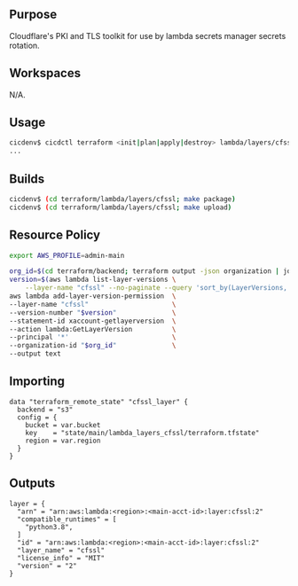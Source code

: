 ## Purpose
Cloudflare's PKI and TLS toolkit
for use by lambda secrets manager secrets rotation.

## Workspaces
N/A.

## Usage
```bash
cicdenv$ cicdctl terraform <init|plan|apply|destroy> lambda/layers/cfssl:main
...
```

## Builds
```bash
cicdenv$ (cd terraform/lambda/layers/cfssl; make package)
cicdenv$ (cd terraform/lambda/layers/cfssl; make upload)
```

## Resource Policy
```bash
export AWS_PROFILE=admin-main

org_id=$(cd terraform/backend; terraform output -json organization | jq -r '.id')
version=$(aws lambda list-layer-versions \
    --layer-name "cfssl" --no-paginate --query 'sort_by(LayerVersions, &Version)[-1].Version')
aws lambda add-layer-version-permission  \
--layer-name "cfssl"                     \
--version-number "$version"              \
--statement-id xaccount-getlayerversion  \
--action lambda:GetLayerVersion          \
--principal '*'                          \
--organization-id "$org_id"              \
--output text
```

## Importing
```hcl
data "terraform_remote_state" "cfssl_layer" {
  backend = "s3"
  config = {
    bucket = var.bucket
    key    = "state/main/lambda_layers_cfssl/terraform.tfstate"
    region = var.region
  }
}
```

## Outputs
```hcl
layer = {
  "arn" = "arn:aws:lambda:<region>:<main-acct-id>:layer:cfssl:2"
  "compatible_runtimes" = [
    "python3.8",
  ]
  "id" = "arn:aws:lambda:<region>:<main-acct-id>:layer:cfssl:2"
  "layer_name" = "cfssl"
  "license_info" = "MIT"
  "version" = "2"
}
```
